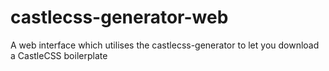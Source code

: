 # castlecss-generator-web
A web interface which utilises the castlecss-generator to let you download a CastleCSS boilerplate

